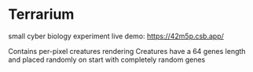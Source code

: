 # Terrarium

small cyber biology experiment
live demo: https://42m5p.csb.app/

Contains per-pixel creatures rendering
Creatures have a 64 genes length and placed randomly on start with completely random genes
